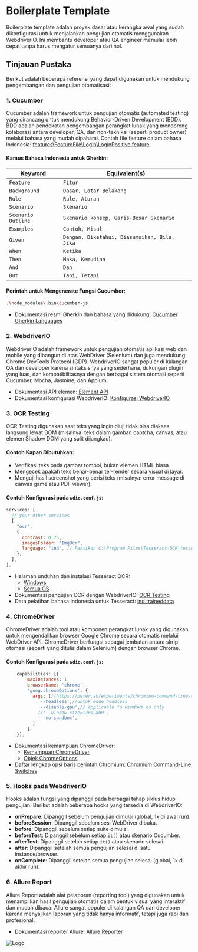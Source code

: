 # Boilerplate Template

Boilerplate template adalah proyek dasar atau kerangka awal yang sudah dikonfigurasi untuk menjalankan pengujian otomatis menggunakan WebdriverIO. Ini membantu developer atau QA engineer memulai lebih cepat tanpa harus mengatur semuanya dari nol.

## Tinjauan Pustaka

Berikut adalah beberapa referensi yang dapat digunakan untuk mendukung pengembangan dan pengujian otomatisasi:

### 1. Cucumber

Cucumber adalah framework untuk pengujian otomatis (automated testing) yang dirancang untuk mendukung Behavior-Driven Development (BDD). BDD adalah pendekatan pengembangan perangkat lunak yang mendorong kolaborasi antara developer, QA, dan non-teknikal (seperti product owner) melalui bahasa yang mudah dipahami. Contoh file feature dalam bahasa Indonesia: [features\FeatureFile\Login\LoginPositive.feature]().

#### Kamus Bahasa Indonesia untuk Gherkin:

| Keyword            | Equivalent(s)                          |
|--------------------|-----------------------------------------|
| `Feature`          | `Fitur`                                |
| `Background`       | `Dasar, Latar Belakang`                |
| `Rule`             | `Rule, Aturan`                         |
| `Scenario`         | `Skenario`                             |
| `Scenario Outline` | `Skenario konsep, Garis-Besar Skenario` |
| `Examples`         | `Contoh, Misal`                        |
| `Given`            | `Dengan, Diketahui, Diasumsikan, Bila, Jika` |
| `When`             | `Ketika`                               |
| `Then`             | `Maka, Kemudian`                       |
| `And`              | `Dan`                                  |
| `But`              | `Tapi, Tetapi`                         |

#### Perintah untuk Mengenerate Fungsi Cucumber:

```bash
.\node_modules\.bin\cucumber-js
```

- Dokumentasi resmi Gherkin dan bahasa yang didukung: [Cucumber Gherkin Languages](https://cucumber.io/docs/gherkin/languages)

### 2. WebdriverIO

WebdriverIO adalah framework untuk pengujian otomatis aplikasi web dan mobile yang dibangun di atas WebDriver (Selenium) dan juga mendukung Chrome DevTools Protocol (CDP). WebdriverIO sangat populer di kalangan QA dan developer karena sintaksisnya yang sederhana, dukungan plugin yang luas, dan kompatibilitasnya dengan berbagai sistem otomasi seperti Cucumber, Mocha, Jasmine, dan Appium.

- Dokumentasi API elemen: [Element API](https://webdriver.io/docs/api/element/)
- Dokumentasi konfigurasi WebdriverIO: [Konfigurasi WebdriverIO](https://webdriver.io/docs/configuration/#capabilities)

### 3. OCR Testing

OCR Testing digunakan saat teks yang ingin diuji tidak bisa diakses langsung lewat DOM (misalnya: teks dalam gambar, captcha, canvas, atau elemen Shadow DOM yang sulit dijangkau).

#### Contoh Kapan Dibutuhkan:

- Verifikasi teks pada gambar tombol, bukan elemen HTML biasa.
- Mengecek apakah teks benar-benar ter-render secara visual di layar.
- Menguji hasil screenshot yang berisi teks (misalnya: error message di canvas game atau PDF viewer).

#### Contoh Konfigurasi pada `wdio.conf.js`:

```javascript
services: [
  // your other services
  [
    "ocr",
    {
      contrast: 0.75,
      imagesFolder: "ImgOcr",
      language: "ind", // Pastikan C:\Program Files\Tesseract-OCR\tessdata ada bahasa indo
    },
  ],
],
```

- Halaman unduhan dan instalasi Tesseract OCR:
  - [Windows](https://github.com/UB-Mannheim/tesseract/wiki)
  - [Semua OS](https://tesseract-ocr.github.io/tessdoc/Installation.html)
- Dokumentasi pengujian OCR dengan WebdriverIO: [OCR Testing](https://webdriver.io/docs/ocr-testing/getting-started)
- Data pelatihan bahasa Indonesia untuk Tesseract: [ind.traineddata](https://github.com/tesseract-ocr/tessdata/blob/main/ind.traineddata)

### 4. ChromeDriver

ChromeDriver adalah tool atau komponen perangkat lunak yang digunakan untuk mengendalikan browser Google Chrome secara otomatis melalui WebDriver API. ChromeDriver berfungsi sebagai jembatan antara skrip otomasi (seperti yang ditulis dalam Selenium) dengan browser Chrome.
#### Contoh Konfigurasi pada `wdio.conf.js`:

```javascript
    capabilities: [{
        maxInstances: 1,
        browserName: 'chrome',
        'goog:chromeOptions': {
          args: [//https://peter.sh/experiments/chromium-command-line-switches/
            '--headless',//untuk mode headless
            '--disable-gpu',// applicable to windows os only
            //'--window-size=1280,800',
            '--no-sandbox',
          ]
        }
    }],
```
- Dokumentasi kemampuan ChromeDriver:
  - [Kemampuan ChromeDriver](https://developer.chrome.com/docs/chromedriver/capabilities?hl=id#h.p_ID_106)
  - [Objek ChromeOptions](https://developer.chrome.com/docs/chromedriver/capabilities?hl=id#chromeoptions_object)
- Daftar lengkap opsi baris perintah Chromium: [Chromium Command-Line Switches](https://peter.sh/experiments/chromium-command-line-switches/)

### 5. Hooks pada WebdriverIO

Hooks adalah fungsi yang dipanggil pada berbagai tahap siklus hidup pengujian. Berikut adalah beberapa hooks yang tersedia di WebdriverIO:

- **onPrepare**: Dipanggil sebelum pengujian dimulai (global, 1x di awal run).
- **beforeSession**: Dipanggil sebelum sesi WebDriver dibuka.
- **before**: Dipanggil sebelum setiap suite dimulai.
- **beforeTest**: Dipanggil sebelum setiap `it()` atau skenario Cucumber.
- **afterTest**: Dipanggil setelah setiap `it()` atau skenario selesai.
- **after**: Dipanggil setelah semua pengujian selesai di satu instance/browser.
- **onComplete**: Dipanggil setelah semua pengujian selesai (global, 1x di akhir run).

### 6. Allure Report
Allure Report adalah alat pelaporan (reporting tool) yang digunakan untuk menampilkan hasil pengujian otomatis dalam bentuk visual yang interaktif dan mudah dibaca. Allure sangat populer di kalangan QA dan developer karena menyajikan laporan yang tidak hanya informatif, tetapi juga rapi dan profesional.

- Dokumentasi reporter Allure: [Allure Reporter](https://webdriver.io/docs/allure-reporter)

![Logo](https://dev-to-uploads.s3.amazonaws.com/uploads/articles/th5xamgrr6se0x5ro4g6.png)
